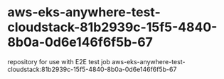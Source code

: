 # aws-eks-anywhere-test-cloudstack-81b2939c-15f5-4840-8b0a-0d6e146f6f5b-67
repository for use with E2E test job aws-eks-anywhere-test-cloudstack:81b2939c-15f5-4840-8b0a-0d6e146f6f5b-67
